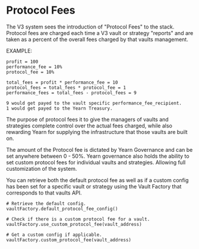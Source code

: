 # Protocol Fees

The V3 system sees the introduction of "Protocol Fees" to the stack. Protocol fees are charged each time a V3 vault or strategy "reports" and are taken as a percent of the overall fees charged by that vaults management.

EXAMPLE:
    
    profit = 100
    performance_fee = 10%
    protocol_fee = 10%
    
    total_fees = profit * performance_fee = 10
    protocol_fees = total_fees * protocol_fee = 1
    performance_fees = total_fees - protocol_fees = 9
    
    9 would get payed to the vault specific performance_fee_recipient.
    1 would get payed to the Yearn Treasury.
    

The purpose of protocol fees it to give the managers of vaults and strategies complete control over the actual fees charged, while also rewarding Yearn for supplying the infrastructure that those vaults are built on.

The amount of the Protocol fee is dictated by Yearn Governance and can be set anywhere between 0 - 50%. Yearn governance also holds the ability to set custom protocol fees for individual vaults and strategies. Allowing full customization of the system.

You can retrieve both the default protocol fee as well as if a custom config has been set for a specific vault or strategy using the Vault Factory that corresponds to that vaults API.

    # Retrieve the default config.
    vaultFactory.default_protocol_fee_config()
    
    # Check if there is a custom protocol fee for a vault.
    vaultFactory.use_custom_protocol_fee(vault_address)
    
    # Get a custom config if applicable.
    vaultFactory.custom_protocol_fee(vault_address)
    